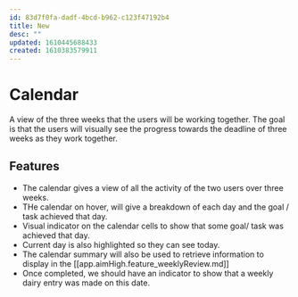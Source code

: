 ```yaml
---
id: 83d7f0fa-dadf-4bcd-b962-c123f47192b4
title: New
desc: ""
updated: 1610445688433
created: 1610383579911
---
```


# Calendar

A view of the three weeks that the users will be working together.
The goal is that the users will visually see the progress towards the deadline of three weeks as they work together.

## Features

- The calendar gives a view of all the activity of the two users over three weeks.
- THe calendar on hover, will give a breakdown of each day and the goal / task achieved that day.
- Visual indicator on the calendar cells to show that some goal/ task was achieved that day.
- Current day is also highlighted so they can see today.
- The calendar summary will also be used to retrieve information to display in the [[app.aimHigh.feature_weeklyReview.md]]
- Once completed, we should have an indicator to show that a weekly dairy entry was made on this date.
